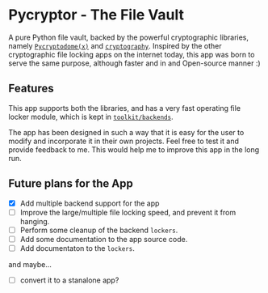 

# Pycryptor - The File Vault

A pure Python file vault, backed by the powerful cryptographic libraries, namely 
[`Pycryptodome(x)`][1] and [`cryptography`][2]. Inspired by the other cryptographic 
file locking apps on the internet today, this app was born to serve the same purpose, although faster and in and Open-source manner :)


## Features

This app supports both the libraries, and has a very fast operating file locker 
module, which is kept in [`toolkit/backends`][3]. 

The app has been designed in such a way that it is easy for the user to modify
and incorporate it in their own projects. Feel free to test it and provide feedback 
to me. This would help me to improve this app in the long run.


## Future plans for the App

 - [x] Add multiple backend support for the app
 - [ ] Improve the large/multiple file locking speed, and prevent it from hanging.
 - [ ] Perform some cleanup of the backend `lockers`.
 - [ ] Add some documentation to the app source code.
 - [ ] Add documentaton to the `lockers`.

and maybe...
 - [ ] convert it to a stanalone app?


[//]: # (Links to various places)

[1]: <https://github.com/Legrandin/pycryptodome#pycryptodome> 
"Pycryptodome - a self-contained Python package of low-level cryptographic primitives."
[2]: <https://github.com/pyca/cryptography#pycacryptography> 
"pyca/cryptography - a package which provides cryptographic recipes and primitives 
to Python developers."
[3]: <toolkit/backends/README.md>
"The spine and bone of the app... :)"
